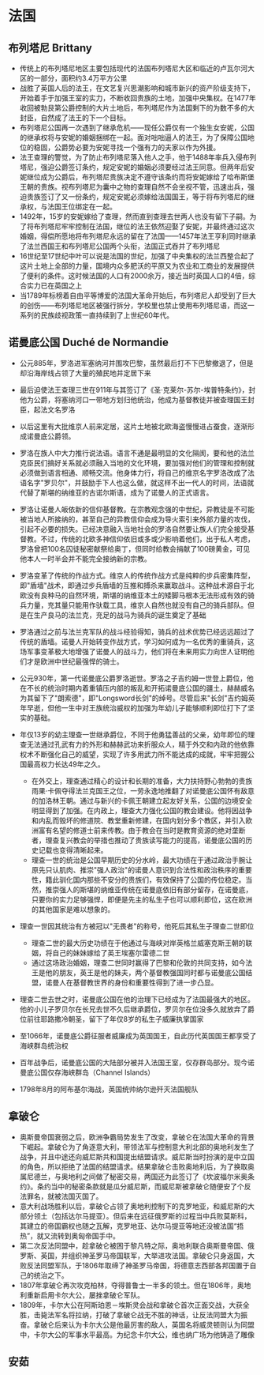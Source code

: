 # 法国

## 布列塔尼 Brittany

* 传统上的布列塔尼地区主要包括现代的法国布列塔尼大区和临近的卢瓦尔河大区的一部分，面积约3.4万平方公里
* 战胜了英国人后的法王，在文艺复兴思潮影响和城市新兴的资产阶级支持下，开始着手于加强王室的实力，不断收回贵族的土地，加强中央集权。在1477年收回被勃艮第公爵控制的大片土地后，布列塔尼作为法国剩下的为数不多的大封臣，自然成了法王的下一个目标。
* 布列塔尼公国再一次遇到了继承危机——现任公爵仅有一个独生女安妮，公国的继承权将与安妮的婚姻捆绑在一起。面对咄咄逼人的法王，为了保障公国地位的稳固，公爵势必要为安妮寻找一个强有力的夫家以作为外援。
* 法王查理的警觉，为了防止布列塔尼落入他人之手，他于1488年率兵入侵布列塔尼，强迫公爵签订条约，规定安妮的婚姻必须要经过法王同意。但两年后安妮继位成为公爵后，布列塔尼贵族决定不遵守该条约而将安妮嫁给了哈布斯堡王朝的贵族。视布列塔尼为囊中之物的查理自然不会坐视不管，迅速出兵，强迫贵族签订了又一份条约，规定安妮必须嫁给法国国王，等于将布列塔尼的继承权，与法国王位绑定在一起。
* 1492年，15岁的安妮嫁给了查理，然而直到查理去世两人也没有留下子嗣。为了将布列塔尼牢牢控制在法国，继位的法王依然迎娶了安妮，并最终通过这次婚姻，得偿所愿地将布列塔尼永远的留在了法国——1457年法王亨利同时继承了法兰西国王和布列塔尼公国两个头衔，法国正式吞并了布列塔尼
* 16世纪至17世纪中叶可以说是法国的世纪，加强了中央集权的法兰西整合起了这片土地上全部的力量，国境内众多肥沃的平原又为农业和工商业的发展提供了便利的条件。这时候法国的人口有2000余万，接近当时英国人口的4倍，综合实力已在英国之上
* 当1789年标榜着自由平等博爱的法国大革命开始后，布列塔尼人却受到了巨大的创伤——布列塔尼地区被强行拆分，学校里也禁止使用布列塔尼语，而这一系列的民族歧视政策一直持续到了上世纪60年代。

## 诺曼底公国 Duché de Normandie

* 公元885年，罗洛进军塞纳河并围攻巴黎，虽然最后打不下巴黎撤退了，但是却沿海岸线占领了大量的殖民地并定居下来
* 最后迫使法王查理三世在911年与其签订了《圣·克莱尔-苏尔-埃普特条约》，封他为公爵，将塞纳河口一带地方划归他统治，他成为基督教徒并被查理国王封臣，起法文名罗洛
* 以后这里有大批维京人前来定居，这片土地被北欧海盗慢慢进占蚕食，逐渐形成诺曼底公爵领。
* 罗洛在族人中大力推行说法语。语言不通是最明显的文化隔阂，要和他的法兰克臣民们搞好关系就必须融入当地的文化环境，要加强对他们的管理和控制就必须做到语言相通、顺畅交流。他身体力行，将自己的维京名字罗洛改成了法语名字"罗贝尔"，并鼓励手下人也这么做，就这样不出一代人的时间，法语就代替了斯堪的纳维亚的古诺尔斯语，成为了诺曼人的正式语言。
* 罗洛让诺曼人皈依新的信仰基督教。在宗教观念强的中世纪，异教徒是不可能被当地人所接纳的，甚至自己的异教信仰会成为导火索引来外部力量的攻伐，引起不必要的损失。已经决意融入当地社会的罗洛自然要让族人们完全接受基督教。不过，传统的北欧多神信仰依旧或多或少影响着他们，出于私人考虑，罗洛曾把100名囚徒秘密献祭给奥丁，但同时给教会捐献了100磅黄金，可见他本人一时半会并不能完全接纳新的宗教。
* 罗洛变革了传统的作战方式。维京人的传统作战方式是纯粹的步兵密集阵型，即"盾墙"战术，即通过步兵盾墙的互推和搏杀来赢取战斗。这种战术源自于北欧没有良种马的自然环境，斯堪的纳维亚本土的矮脚马根本无法形成有效的骑兵力量，充其量只能用作驮载工具，维京人自然也就没有自己的骑兵部队。但是在生产良马的法兰克，充足的战马为骑兵的诞生奠定了基础
* 罗洛通过之前与法兰克军队的战斗经验得知，骑兵的战术优势已经远远超过了传统的盾墙。诺曼人开始转变作战方式，学习如何成为一名优秀的重骑兵，这场军事变革极大地增强了诺曼人的战斗力，他们将在未来用实力向世人证明他们才是欧洲中世纪最强悍的骑士。
* 公元930年，第一代诺曼底公爵罗洛逝世。罗洛之子吉约姆一世登上爵位，他在不长的统治时期内着重镇压内部的叛乱和开拓诺曼底公国的疆土，赫赫威名为其留下了"朗索德"，即"Longsword长剑"的绰号。尽管后来"长剑"吉约姆英年早逝，但他一生中对王族统治威权的加强为年幼儿子能够顺利即位打下了坚实的基础。
* 年仅13岁的幼主理查一世继承爵位，不同于他勇猛善战的父亲，幼年即位的理查无法通过孔武有力的外形和赫赫武功来折服众人，精于外交和内政的他依靠权术不断强化自己的威望，实现了许多用武力所不能达成的成就，牢牢把握公国最高权力长达49年之久。
    - 在外交上，理查通过精心的设计和长期的准备，大力扶持野心勃勃的贵族雨果·卡佩夺得法兰克国王之位，一劳永逸地推翻了对诺曼底公国怀有敌意的加洛林王朝。通过与新兴的卡佩王朝建立起友好关系，公国的边境安全明显得到了加强。在内政上，理查大力强化公国的教会建设。他将因战争和内乱而毁坏的修道院、教堂重新修建，在国内划分多个教区，并引入欧洲富有名望的修道士前来传教。由于教会在当时是教育资源的绝对垄断者，理查复兴教会的举措也推动了贵族读写能力的提高，诺曼底公国的历史记载也变得清晰起来。
    - 理查一世的统治是公国早期历史的分水岭，最大功绩在于通过政治手腕让原先只认肌肉、推崇"强人政治"的诺曼人意识到合法性和政治秩序的重要性，籍此驯化国内那些不安分的贵族们，有效保持了公国的传位稳定。当然，推崇强人的斯堪的纳维亚传统在诺曼底依旧有部分留存，在诺曼底，只要你的实力足够强悍，即便是先主的私生子也可以顺利即位，这在欧洲的其他国家是难以想象的。
* 理查一世因其统治有方被冠以"无畏者"的称号，他死后其私生子理查二世即位
    - 理查二世的最大历史功绩在于他通过与海峡对岸英格兰威塞克斯王朝的联姻，将自己的妹妹嫁给了英王埃塞尔雷德二世
    - 通过这场政治婚姻，理查二世同时赢得了巴黎和伦敦的共同支持，如今法王是他的朋友，英王是他的妹夫，两个基督教强国同时都与诺曼底公国结盟，诺曼人在基督教世界的身份和重要性得到了进一步凸显。
* 理查二世去世之时，诺曼底公国在他的治理下已经成为了法国最强大的地区。他的小儿子罗贝尔在长兄去世不久后继承爵位，罗贝尔在位没多久就放弃了爵位前往耶路撒冷朝圣，留下了年仅8岁的私生子威廉执掌国家
* 至1066年，诺曼底公爵征服者威廉成为英国国王，自此历代英国国王都享受了海峡群岛统治权
* 百年战争后，诺曼底公国的大陆部分被并入法国王室，仅存群岛部分。现今诺曼底公国仅存海峡群岛（Channel Islands）

* 1798年8月的阿布基尔海战，英国统帅纳尔逊歼灭法国舰队

## 拿破仑

* 奥斯曼帝国衰弱之后，欧洲争霸局势发生了改变，拿破仑在法国大革命的背景下崛起。拿破仑为了角逐意大利，带领法军与控制意大利北部的奥地利发生了战争，并且中途还向威尼斯共和国提出结盟请求。威尼斯当时扮演的是中立国的角色，所以拒绝了法国的结盟请求。结果拿破仑击败奥地利后，为了换取奥属尼德兰，与奥地利之间做了秘密交易，两国还为此签订了《坎波福尔米奥条约》。条约当中的秘密条款就是瓜分威尼斯，而威尼斯被拿破仑随便安了个反法罪名，就被法国灭国了。
* 意大利战场胜利以后，拿破仑占领了奥地利控制下的克罗地亚，和威尼斯的大部分领土（包括达尔马提亚）。但后来在远征俄罗斯的过程当中兵败莫斯科，其建立的帝国霸权也随之瓦解，克罗地亚、达尔马提亚等地还没被法国“捂热”，就又流转到奥匈帝国手中。
* 第二次反法同盟中，趁拿破仑被困于黎凡特之际，奥地利联合奥斯曼帝国、俄罗斯、英国，并组织神圣罗马帝国联军，大举进攻法国。拿破仑只身返国，大败反法同盟军队，于1806年取缔了神圣罗马帝国，将德意志西部各邦国置于自己的统治之下。
* 1807年拿破仑再次攻克柏林，夺得普鲁士一半多的领土。但在1806年，奥地利重新启用卡尔大公，屡挫拿破仑军队。
* 1809年，卡尔大公在阿斯珀恩－埃斯灵会战和拿破仑首次正面交战，大获全胜，击毙法军名将拉纳，打破了拿破仑战无不胜的神话，让反法同盟大为振奋。拿破仑后来认为卡尔大公是他最厉害的敌人，英国名将威灵顿则认为同盟中，卡尔大公的军事水平最高。为纪念卡尔大公，维也纳广场为他铸造了雕像

## 安茹
